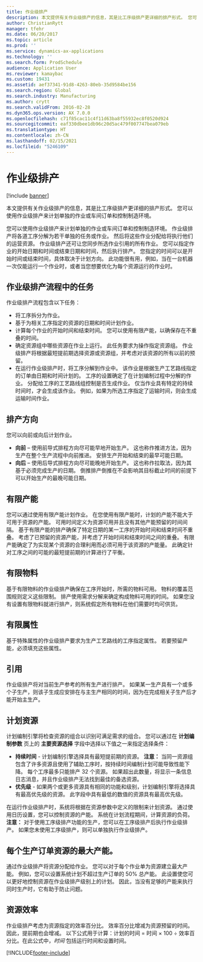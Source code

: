 ```yaml
---
title: 作业级排产
description: 本文提供有关作业级排产的信息，其是比工序级排产更详细的排产形式。 您可以使用作业级排产来计划单独的作业或车间订单和控制制造环境。
author: ChristianRytt
manager: tfehr
ms.date: 06/20/2017
ms.topic: article
ms.prod: ''
ms.service: dynamics-ax-applications
ms.technology: ''
ms.search.form: ProdSchedule
audience: Application User
ms.reviewer: kamaybac
ms.custom: 19431
ms.assetid: aef37341-91d8-4263-80eb-35d9584be156
ms.search.region: Global
ms.search.industry: Manufacturing
ms.author: crytt
ms.search.validFrom: 2016-02-28
ms.dyn365.ops.version: AX 7.0.0
ms.openlocfilehash: c71f85cac11c4f11d63ba8f55932ec8f0520d924
ms.sourcegitcommit: eaf330dbee1db96c20d5ac479f007747bea079eb
ms.translationtype: HT
ms.contentlocale: zh-CN
ms.lasthandoff: 02/15/2021
ms.locfileid: "5246109"
---
```

# <a name="job-scheduling"></a>作业级排产

[!include [banner](../includes/banner.md)]

本文提供有关作业级排产的信息，其是比工序级排产更详细的排产形式。 您可以使用作业级排产来计划单独的作业或车间订单和控制制造环境。

您可以使用作业级排产来计划单独的作业或车间订单和控制制造环境。 作业级排产将各道工序分解为若干单独的任务或作业。 然后将这些作业分配给将执行他们的运营资源。 作业级排产还可让您同步所选作业引用的所有作业。 您可以指定作业的开始日期和时间或结束日期和时间，然后执行排产。 您指定的时间可以是开始时间或结束时间，具体取决于计划方向。 此功能很有用，例如，当在一台机器一次仅能运行一个作业时，或者当您想要优化为每个资源运行的作业时。

## <a name="tasks-in-the-job-scheduling-process"></a>作业级排产流程中的任务
作业级排产流程包含以下任务：

-   将工序拆分为作业。
-   基于为相关工序指定的资源的日期和时间计划作业。
-   计算每个作业的开始时间和结束时间。 您可以使用有限产能，以确保存在不重叠的时间。
-   确定资源组中哪些资源在作业上运行。 此任务要求为操作指定资源组。 作业级排产将根据最短提前期选择资源或资源组，并考虑对该资源的所有以前的预留。
-   在运行作业级排产时，将工序分解到作业中。 该作业是根据生产工艺路线指定的订单由日期和时间计划的。 工序的设置确定了在计划编制过程中分解的作业。 分配给工序的工艺路线组控制是否生成作业。 仅当作业具有特定的持续时间时，才会生成该作业。 例如，如果为所选工序指定了运输时间，则会生成运输时间作业。

## <a name="scheduling-direction"></a>排产方向
您可以向前或向后计划作业。

-   **向前** – 使用前导式排程方向尽可能早地开始生产。 这也称作推进方法，因为生产在整个生产流程中向前推进。 安排生产开始和结束的最早可能日期。
-   **向后** – 使用后导式排程方向尽可能晚地开始生产。 这也称作拉取法，因为其基于必须完成生产的日期。 倒推排产倒推在不会影响其目标截止时间的前提下可以开始生产的最晚可能日期。

## <a name="finite-capacity"></a>有限产能
您可以通过使用有限产能计划作业。 在您使用有限产能时，计划的产能不能大于可用于资源的产能。 可用时间定义为资源可用并且没有其他产能预留的时间间隔。 基于有限产能的排产确保了特定日期的某一工序的开始时间和结束时间不重叠。 考虑了已预留的资源产能，并考虑了开始时间和结束时间之间的重叠。 有限产能确定了为实现某个资源的合理利用而必须可用于该资源的产能量。 此确定针对工序之间的可能的最短提前期的计算进行了平衡。

## <a name="finite-materials"></a>有限物料
基于有限物料的作业级排产确保在工序开始时，所需的物料可用。 物料的覆盖范围规则定义这些限制。 排产使用需求分解来确定构成物料可用的时间。 如果您没有设置有限物料就进行排产，则系统假定所有物料在他们需要时均可供货。

## <a name="finite-properties"></a>有限属性
基于特殊属性的作业级排产要求为生产工艺路线的工序指定属性。 若要预留产能，必须填充这些属性。

## <a name="references"></a>引用
作业级排产将对当前生产参考的所有生产进行排产。 如果某一生产具有一个或多个子生产，则该子生成应安排在与主生产相同的时间，因为在完成相关子生产后才能开始主生产。

## <a name="schedule-resources"></a>计划资源
计划编制引擎将检查资源的组合以识别可满足需求的组合。 您可以通过在 **计划编制参数** 页上的 **主要资源选择** 字段中选择以下值之一来指定选择条件：

-   **持续时间** - 计划编制引擎选择具有最短提前期的资源。 **注意：** 当同一资源组包含了许多资源且使用了辅助工序时，按持续时间编制计划可能导致性能下降。 每个工序最多只能排产 32 个资源。 如果超出此数量，将显示一条信息日志消息，并且作业级排产无法找到最佳的备选资源。
-   **优先级** - 如果两个或更多资源具有相同的功能和级别，计划编制引擎将选择具有最高优先级的资源。 此字段中具有最低的数值的资源具有最高优先级。

在运行作业级排产时，系统将根据在资源参数中定义的限制来计划资源。 通过使用日历设置，您可以控制资源的产能。 系统在计划流程期间，计算资源的负荷。 **注意：** 对于使用工序级排产功能的生产，您可以在工序级排产后执行作业级排产。 如果您未使用工序级排产，则可以单独执行作业级排产。

## <a name="maximum-capacities-for-resources-per-job-order"></a>每个生产订单资源的最大产能。
通过作业级排产将资源分配给作业。 您可以对于每个作业单为资源建立最大产能。 例如，您可以设置系统计划不超过生产订单的 50% 总产能。 此设置使您可以更好地控制资源在作业级排产级别上的计划。 因此，当没有足够的产能来执行同时生产时，它有助于防止问题。

## <a name="resource-efficiency"></a>资源效率
作业级排产考虑为资源指定的效率百分比。 效率百分比增减为资源预留的时间。 因此，提前期也会增减。 以下公式用于计算：计划的时间 = 时间 × 100 ÷ 效率百分比。在此公式中，*时间* 包括运行时间和设置时间。





[!INCLUDE[footer-include](../../includes/footer-banner.md)]